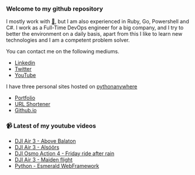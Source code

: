 ### Welcome to my github repository

I mostly work with [:snake:](https://www.python.org/), but I am also experienced in Ruby, Go, Powershell and C#. I work as a Full-Time DevOps engineer for a big company, and I try to better the environment on a daily basis, apart from this I like to learn new technologies and I am a competent problem solver.

You can contact me on the following mediums.
- [Linkedin](https://www.linkedin.com/in/r3ap3rpy)
- [Twitter](https://twitter.com/r3ap3rpy)
- [YouTube](https://www.youtube.com/channel/UC1qkMXH8d2I9DDAtBSeEHqg)

I have three personal sites hosted on [pythonanywhere](https://www.pythonanywhere.com/)
- [Portfolio](http://r3ap3rpy.pythonanywhere.com/)
- [URL Shortener](http://shortenpy.pythonanywhere.com/)
- [Github.io](https://r3ap3rpy.github.io/)

### :video_camera: Latest of my youtube videos
<!-- YOUTUBE:START -->
- [DJI Air 3 - Above Balaton](https://www.youtube.com/watch?v=bj4P9dqTFvc)
- [DJI Air 3 - Alsóörs](https://www.youtube.com/watch?v=QQXl09Q5fBM)
- [DJI Osmo Action 4 - Friday ride after rain](https://www.youtube.com/watch?v=7KkYM3QyhrU)
- [DJI Air 3 - Maiden flight](https://www.youtube.com/watch?v=85gt5x0Vk-E)
- [Python - Esmerald WebFramework](https://www.youtube.com/watch?v=nkhegDQ_pzo)
<!-- YOUTUBE:END -->

